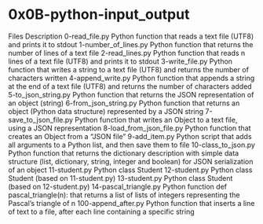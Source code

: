 # 0x0B-python-input_output
Files							Description
0-read_file.py			 Python function that reads a text file (UTF8) and prints it to stdout
1-number_of_lines.py	 Python function that returns the number of lines of a text file
2-read_lines.py			 Python function that reads n lines of a text file (UTF8) and prints it to stdout
3-write_file.py			 Python function that writes a string to a text file (UTF8) and returns the number 							 of characters written
4-append_write.py		 Python function that appends a string at the end of a text file (UTF8) and returns 						 the number of characters added
5-to_json_string.py		 Python function that returns the JSON representation of an object (string)
6-from_json_string.py	 Python function that returns an object (Python data structure) represented by a 							 JSON string
7-save_to_json_file.py	 Python function that writes an Object to a text file, using a JSON representation
8-load_from_json_file.py Python function that creates an Object from a “JSON file”
9-add_item.py	         Python script that adds all arguments to a Python list, and then save them to file
10-class_to_json.py	     Python function that returns the dictionary description with simple data structure  (list, dictionary, string, integer and boolean) for JSON serialization of an object 
11-student.py	         Python class Student
12-student.py	         Python class Student (based on 11-student.py)
13-student.py	         Python class Student (based on 12-student.py)
14-pascal_triangle.py	 Python function def pascal_triangle(n): that returns a list of lists of integers representing the Pascal’s triangle of n
100-append_after.py	     Python function that inserts a line of text to a file, after each line containing a specific string

